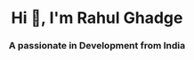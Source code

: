 <h1 align="center">Hi 👋, I'm Rahul Ghadge</h1>
<h3 align="center">A passionate in Development from India</h3>
<!--
**Rahul7519/Rahul7519** is a ✨ _special_ ✨ repository because its `README.md` (this file) appears on your GitHub profile.

Here are some ideas to get you started:

- 🔭 I’m currently working on ...
- 🌱 I’m currently learning ...
- 👯 I’m looking to collaborate on ...
- 🤔 I’m looking for help with ...
- 💬 Ask me about ...
- 📫 How to reach me: ...
- 😄 Pronouns: ...
- ⚡ Fun fact: ...
-->

# 💻 Tech Stack:
| Languages | Cloud and Hosting | Databases | Frameworks and Libraries | Design and Multimedia Tools | Data Science and Machine Learning | Other Tools and Platforms |
|-----------|-------------------|-----------|---------------------------|-----------------------------|---------------------------------|-----------------------------|
| ![C](https://img.shields.io/badge/c-%2300599C.svg?style=plastic&logo=c&logoColor=white) | ![AWS](https://img.shields.io/badge/AWS-%23FF9900.svg?style=plastic&logo=amazon-aws&logoColor=white) | ![MongoDB](https://img.shields.io/badge/MongoDB-%234ea94b.svg?style=plastic&logo=mongodb&logoColor=white) | ![Bootstrap](https://img.shields.io/badge/bootstrap-%23563D7C.svg?style=plastic&logo=bootstrap&logoColor=white) | ![Figma](https://img.shields.io/badge/figma-%23F24E1E.svg?style=plastic&logo=figma&logoColor=white) | ![NumPy](https://img.shields.io/badge/numpy-%23013243.svg?style=plastic&logo=numpy&logoColor=white) | ![Linux](https://img.shields.io/badge/Linux-FCC624?style=plastic&logo=linux&logoColor=black) |
| ![C++](https://img.shields.io/badge/c++-%2300599C.svg?style=plastic&logo=c%2B%2B&logoColor=white) | ![Firebase](https://img.shields.io/badge/firebase-%23039BE5.svg?style=plastic&logo=firebase) | ![MySQL](https://img.shields.io/badge/mysql-%2300f.svg?style=plastic&logo=mysql&logoColor=white) | ![Flutter](https://img.shields.io/badge/Flutter-%2302569B.svg?style=plastic&logo=Flutter&logoColor=white) | ![Canva](https://img.shields.io/badge/Canva-%2300C4CC.svg?style=plastic&logo=Canva&logoColor=white) | ![Pandas](https://img.shields.io/badge/pandas-%23150458.svg?style=plastic&logo=pandas&logoColor=white) | ![Webflow](https://img.shields.io/badge/Webflow-4353FF?style=plastic&logo=webflow&logoColor=white) |
| ![Python](https://img.shields.io/badge/python-3670A0?style=plastic&logo=python&logoColor=ffdd54) | ![Google Cloud](https://img.shields.io/badge/Google%20Cloud-%234285F4.svg?style=plastic&logo=google-cloud&logoColor=white) | | ![Android Studio](https://img.shields.io/badge/android-%2320232a.svg?style=plastic&logo=android&logoColor=%a4c639) | ![Adobe Dreamweaver](https://img.shields.io/badge/Adobe%20Dreamweaver-FF61F6.svg?style=plastic&logo=Adobe%20Dreamweaver&logoColor=white) | ![PyTorch](https://img.shields.io/badge/PyTorch-%23EE4C2C.svg?style=plastic&logo=PyTorch&logoColor=white) | ![Azure](https://img.shields.io/badge/azure-%230072C6.svg?style=plastic&logo=azure-devops&logoColor=white) |
| ![Java](https://img.shields.io/badge/java-%23ED8B00.svg?style=plastic&logo=java&logoColor=white) | | | | ![adobephotoshop](https://img.shields.io/badge/adobephotoshop-%2331A8FF.svg?style=plastic&logo=adobephotoshop&logoColor=white) | ![TensorFlow](https://img.shields.io/badge/TensorFlow-%23FF6F00.svg?style=plastic&logo=TensorFlow&logoColor=white) | ![Netlify](https://img.shields.io/badge/netlify-%23000000.svg?style=plastic&logo=netlify&logoColor=#00C7B7) |
| ![HTML5](https://img.shields.io/badge/html5-%23E34F26.svg?style=plastic&logo=html5&logoColor=white) | | | | ![SQL](https://img.shields.io/badge/sql-%2300f.svg?style=plastic&logo=sql&logoColor=white) | | |
| ![CSS3](https://img.shields.io/badge/css3-%231572B6.svg?style=plastic&logo=css3&logoColor=white) | | | | | | |
| ![JavaScript](https://img.shields.io/badge/javascript-%23323330.svg?style=plastic&logo=javascript&logoColor=%23F7DF1E) | | | | | | |
| ![PHP](https://img.shields.io/badge/php-%777BB4.svg?style=plastic&logo=php&logoColor=white) | | | | | | |
# 📊 GitHub Stats:
![](https://github-readme-stats.vercel.app/api?username=sanjay-munde&theme=react&hide_border=false&include_all_commits=false&count_private=false)<br/>
![](https://github-readme-streak-stats.herokuapp.com/?user=sanjay-munde&theme=react&hide_border=false)<br/>
![](https://github-readme-stats.vercel.app/api/top-langs/?username=sanjay-munde&theme=react&hide_border=false&include_all_commits=false&count_private=false&layout=compact)
